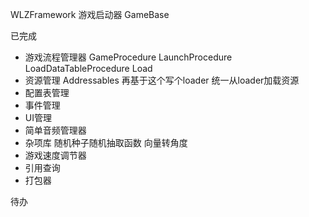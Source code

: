 WLZFramework
游戏启动器 GameBase

已完成
* 游戏流程管理器 GameProcedure LaunchProcedure LoadDataTableProcedure Load
* 资源管理 Addressables 再基于这个写个loader 统一从loader加载资源
* 配置表管理
* 事件管理
* UI管理
* 简单音频管理器
* 杂项库 随机种子随机抽取函数 向量转角度
* 游戏速度调节器
* 引用查询
* 打包器

待办
